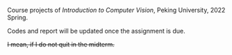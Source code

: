 Course projects of *Introduction to Computer Vision*, Peking University, 2022 Spring.

Codes and report will be updated once the assignment is due.

~~I mean, if I do not quit in the midterm.~~
